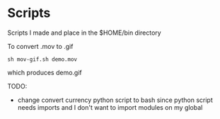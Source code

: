 # Scripts

Scripts I made and place in the $HOME/bin directory

To convert .mov to .gif 

    sh mov-gif.sh demo.mov

which produces demo.gif



TODO:
- change convert currency python script to bash since python script needs imports and I don't want to import modules on my global

